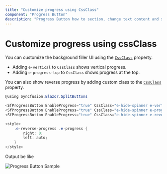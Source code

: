 ```yaml
---
title: "Customize progress using CssClass"
component: "Progress Button"
description: "Progress Button how to section, change text content and styles, hide spinner, customize progress."
---
```


# Customize progress using cssClass

You can customize the background filler UI using the [`CssClass`](https://help.syncfusion.com/cr/blazor/Syncfusion.Blazor.SplitButtons.SfProgressButton.html#Syncfusion_Blazor_SplitButtons_SfProgressButton_CssClass) property.

* Adding `e-vertical` to `CssClass` shows vertical progress.
* Adding `e-progress-top` to `CssClass` shows progress at the top.

You can also show reverse progress by adding custom class to the [`CssClass`](https://help.syncfusion.com/cr/blazor/Syncfusion.Blazor.SplitButtons.SfProgressButton.html#Syncfusion_Blazor_SplitButtons_SfProgressButton_CssClass) property.

```csharp
@using Syncfusion.Blazor.SplitButtons

<SfProgressButton EnableProgress="true" CssClass="e-hide-spinner e-vertical" Duration="4000" Content="Vertical Progress"></SfProgressButton>
<SfProgressButton EnableProgress="true" CssClass="e-hide-spinner e-progress-top" Duration="4000" Content="Progress Top"></SfProgressButton>
<SfProgressButton EnableProgress="true" CssClass="e-hide-spinner e-reverse-progress" Duration="4000" Content="Reverse Progress"></SfProgressButton>

<style>
    .e-reverse-progress .e-progress {
        right: 0;
        left: auto;
    }
</style>

```

Output be like

![Progress Button Sample](./../images/pb-vertical.png)